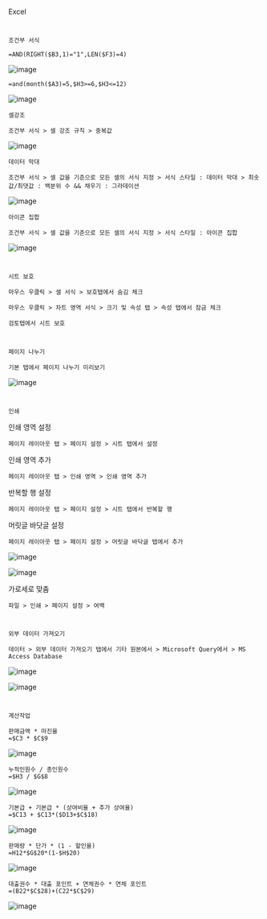 Excel
#
`조건부 서식`

```
=AND(RIGHT($B3,1)="1",LEN($F3)=4)
```

![image](https://user-images.githubusercontent.com/61821641/151926047-8158cc9c-05ae-4ea5-90e5-4c8b60c58263.png)

```
=and(month($A3)=5,$H3>=6,$H3<=12)
```
![image](https://user-images.githubusercontent.com/61821641/151926377-e592a800-4125-411c-96a8-766be471592c.png)

`셀강조`
```
조건부 서식 > 셀 강조 규칙 > 중복값
```
![image](https://user-images.githubusercontent.com/61821641/151927250-51b0fe5a-5f9c-4d91-8fc7-1ef998315a07.png)


`데이터 막대`
```
조건부 서식 > 셀 값을 기준으로 모든 셀의 서식 지정 > 서식 스타일 : 데이터 막대 > 최솟값/최댓값 : 백분위 수 && 채우기 : 그라데이션 
```
![image](https://user-images.githubusercontent.com/61821641/151927153-20feabb6-b1c4-40b7-8a97-abd0978e87e5.png)

`아이콘 집합`
```
조건부 서식 > 셀 값을 기준으로 모든 셀의 서식 지정 > 서식 스타일 : 아이콘 집합
```
![image](https://user-images.githubusercontent.com/61821641/151927934-be8ab711-212f-407d-8c44-00b69f8d0a64.png)

#
`시트 보호`

```
마우스 우클릭 > 셀 서식 > 보호탭에서 숨김 체크 
```

```
마우스 우클릭 > 차트 영역 서식 > 크기 및 속성 탭 > 속성 탭에서 잠금 체크 
```

```
검토탭에서 시트 보호
```
#
`페이지 나누기`
```
기본 탭에서 페이지 나누기 미리보기
```
![image](https://user-images.githubusercontent.com/61821641/151928973-b02d8a6d-b7b3-4476-bee5-8afc6deb9c00.png)

#
`인쇄`

인쇄 영역 설정
```
페이지 레이아웃 탭 > 페이지 설정 > 시트 탭에서 설정
```

인쇄 영역 추가
```
페이지 레이아웃 탭 > 인쇄 영역 > 인쇄 영역 추가
```


반복할 행 설정
```
페이지 레이아웃 탭 > 페이지 설정 > 시트 탭에서 반복할 행
```

머릿글 바닷글 설정
```
페이지 레이아웃 탭 > 페이지 설정 > 머릿글 바닥글 탭에서 추가
```
![image](https://user-images.githubusercontent.com/61821641/151929677-5f07b03d-a62e-4a6f-b8f3-1fa4ce57349c.png)

![image](https://user-images.githubusercontent.com/61821641/151930452-76d53172-292b-4239-851c-cf3f3745fecf.png)

가로세로 맞춤
```
파일 > 인쇄 > 페이지 설정 > 여백
```
#
`외부 데이터 가져오기`
```
데이터 > 외부 데이터 가져오기 탭에서 기타 원본에서 > Microsoft Query에서 > MS Access Database
```
![image](https://user-images.githubusercontent.com/61821641/152106095-6a9e6967-e75f-4fcd-9f86-8c03f51ba8db.png)

![image](https://user-images.githubusercontent.com/61821641/152106516-06e56398-2234-4961-aa1b-b98f705fa82b.png)
#
`계산작업`

```
판매금액 * 마진율
=$C3 * $C$9
```
![image](https://user-images.githubusercontent.com/61821641/152107866-2f336efc-6cc2-4f4f-9d7f-193d442931c0.png)

```
누적인원수 / 총인원수
=$H3 / $G$8
```
![image](https://user-images.githubusercontent.com/61821641/152108023-ee4c5fae-4699-43ea-8faf-b5dbfdb9ada7.png)

```
기본급 + 기본급 * (상여비율 + 추가 상여율)
=$C13 + $C13*($D13+$C$18)
```
![image](https://user-images.githubusercontent.com/61821641/152108232-ff0801d5-b853-48d2-9b4f-0bed40ad6ee6.png)

```
판매량 * 단가 * (1 - 할인율)
=H12*$G$20*(1-$H$20)
```
![image](https://user-images.githubusercontent.com/61821641/152108520-d4353809-0ac8-421a-9bcf-6044c017c311.png)

```
대출권수 * 대출 포인트 + 연체권수 * 연체 포인트
=(B22*$C$28)+(C22*$C$29)
```
![image](https://user-images.githubusercontent.com/61821641/152108885-73016564-c97a-4c10-9ce7-4a9b43b72cff.png)